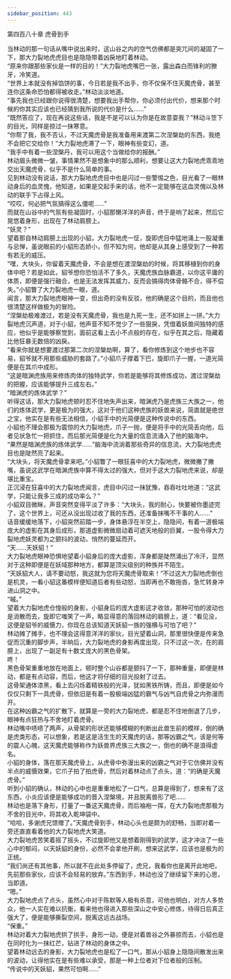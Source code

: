 ```yaml
---
sidebar_position: 443
---
```

 第四百八十章 虎骨到手


当林动的那一句话从嘴中说出来时，这山谷之内的空气仿佛都是突兀间的凝固了一下，那大力裂地虎虎目也是隐隐带着凶戾地盯着林动。  
“原来你跟那些家伙是一样的目的！”大力裂地虎嘴巴一张，露出森白而锋利的獠牙，冷笑道。  
“世界上本就没有掉馅饼的事，今日若是我不出手，你不仅保不住天魔虎骨，甚至连你这条命恐怕都得被收走。”林动淡淡地道。  
“事先我也已经跟你说得很清楚，想要我出手帮你，你必须付出代价，想来那个时候的你其实应该也已经猜到我所说的代价是什么……”  
“既然答应了，现在再说这些话，我是不是可以认为你是在故意耍我？”林动斗笠下的目光，同样是掠过一抹寒意。  
“你帮了我，我不否认，不过天魔虎骨是我准备用来渡第二次涅槃劫的东西，我绝不会把它交给你！”大力裂地虎滞了一下，眼神有些变幻，道。  
“我手中有着一些涅槃丹，我可以用这个当做给你的报酬。”  
林动眉头微微一皱，事情果然不是想象中的那么顺利，想要让这大力裂地虎乖乖地交出天魔虎骨，似乎不是什么简单的事。  
见到林动没有说话，那大力裂地虎虎目中也是闪过一些警惕之色，目光看了一眼林动身后的血灵傀，他知道，如果是交起手来的话，他不一定能够在这血灵傀以及林动的联手下占得上风。  
“哎哎，何必把气氛搞得这么僵呢……”  
而就在山谷中的气氛有些凝固时，小貂那懒洋洋的声音，终于是响了起来，然后它晃悠着身形，出现在了林动肩膀上。  
“妖灵？”  
望着那自林动肩膀上出现的小貂，大力裂地虎一怔，旋即虎目中猛地涌上一股凝重与忌惮，虽说眼前的小貂形态娇小，但不知为何，他却是从其身上感受到了一种若有若无的威压。  
“嘿，大块头，你留着天魔虎骨，不会是想在渡涅槃劫的时候，将其移植到你的身体中吧？若是如此，貂爷想你恐怕活不了多久，天魔虎族血脉霸道，以你这平庸的体质，即便是强行融合，也是无法发挥其威力，反而会搞得肉体骨骼不合，得不偿失。”小貂瞥了大力裂地虎一眼，道。  
闻言，那大力裂地虎眼神一变，但出奇的没有反驳，他的确是这个目的，而且他也很清楚这样做极为的冒险。  
“涅槃劫极难渡过，若是没有天魔虎骨，我也是九死一生，还不如拼上一拼。”大力裂地虎沉声道，对于小貂，他声音不知不觉少了一些狠戾，凭借着妖兽间独特的感应，他似乎是能够察觉到，面前这看上去小不点般的存在，似乎在其之后，隐藏着比他狂暴无数倍的凶戾。  
“看来你就是想要渡过那第二次的涅槃劫啊，算了，看你修炼到这个地步也不容易，貂爷就不用那些威胁的套路了。”小貂爪子撑着下巴，旋即爪子一握，一道光简便是在其爪中成形。  
“这是暗渊虎族用来修炼肉体的独特武学，你若是能够将其修炼成功，渡过涅槃劫的把握，应该能够提升三成左右。”  
“暗渊虎的炼体武学？”  
听得这话，那大力裂地虎顿时忍不住地失声出来，暗渊虎乃是虎族三大族之一，他们的炼体武学，更是极为的强大，这对于他们这种虎族的妖兽来说，简直就是绝世之宝，他实在是有些无法相信，小貂手中的光简便是这种传说中的东西。  
小貂也不理会那极为震惊的大力裂地虎，爪子一抛，便是将手中的光简丢向他，后者见状急忙一把抓住，而后那光简便是化为大量的信息流涌入了他的脑海中。  
“果然是暗渊虎族的炼体武学……”脑海中流淌着那些奇异的信息流，大力裂地虎虎目也是陡然亮了起来。  
“大块头，将天魔虎骨拿来吧。”小貂瞥了一眼狂喜中的大力裂地虎，微微撇了撇嘴，虽说这武学在暗渊虎族中算不得太过的强大，但对于这大力裂地虎来说，却是堪比重宝。  
正沉浸在狂喜中的大力裂地虎闻言，虎目中闪过一抹犹豫，吞吞吐吐地道：“这武学，只能让我多三成的成功率么？”  
小貂双目微眯，声音突然变得平淡了许多：“大块头，我的耐心，快要被你墨迹完了，这个世界上，可还从没出现过收了我的东西，还准备抹嘴不干事的人……”  
话音缓缓地落下，小貂突然前踏一步，身体悬浮在半空上，隐隐间，有着一道极端庞大的虚影在其身后成形，那道虚影微微扇动着可遮天地般的巨翼，一股令得大力裂地虎妖灵都为之颤抖的波动，悄然的蔓延而开。  
“天……天妖貂！”  
大力裂地虎眼神恐惧地望着小貂身后的庞大虚影，浑身都是陡然涌出了冷汗，显然对于这种即便是在妖域那种地方，都算是顶尖级别的种族并不陌生。  
“天妖貂大人，请不要动怒，我这就为您将天魔虎骨取来！”不过这大力裂地虎倒也是机灵，一看小貂这番模样便知道后者有些动怒，当即再也不敢拖沓，急忙转身冲进山洞之中。  
“嘁。”  
望着大力裂地虎仓惶般的身影，小貂身后的庞大虚影这才收敛，那种可怕的波动也是消散而去，旋即它嗤笑了一声，略显得意的落回林动的肩膀上，道：“看见没，这便是貂爷的威慑力，你现在总该知道天妖貂一族的强横与可怕了吧？”  
林动摊了摊手，也不理会这得意洋洋的家伙，目光望着山洞，那里很快便是传来急促而沉重的脚步声，半晌后，大力裂地虎的身影再度出现，只不过这一次，在的肩膀上，出现了一副足有十数丈庞大的黑色骨架。  
咚！  
黑色骨架重重地放在地面上，顿时整个山谷都是颤抖了一下，那种重量，即便是林动，都是有点动容，而后，他这才将仔细的目光投射了过去。  
这骨架通体漆黑，看上去闪烁着精铁般的光泽，犹如黑铁所铸，而且，即便是如今仅仅只剩下一具虎骨，但依旧是有着一股极端凶猛的霸气与凶气自虎骨之内弥漫而开。  
在这种凶霸之气的扩散下，就算是一旁的大力裂地虎，都是忍不住地倒退了几步，眼神有点狂热与不舍地盯着虎骨。  
林动嘴中啧啧了两声，从骨架的形状还能够模糊的判断出此兽生前的模样，倒的确是虎类形态，可以想象，若是这是活生生的天魔虎的话，那等凶霸之气，该是何等的震人心魄，这天魔虎能够称作为妖兽界虎族三大族之一，倒也的确不是浪得虚名。  
小貂的身体，落在那天魔虎骨上，从虎骨中弥漫出来的凶霸之气对于它仿佛并没有半点的威慑效果，它爪子拍了拍虎骨，然后对着林动点了点头，道：“的确是天魔虎骨。”  
听到小貂的确认，林动的心中也是重重地松了一口气，总算是得到了，想来有了这东西，小炎应该便是能够成功的晋入涅槃境，并且脱离兽形了吧……  
林动也是落下身形，打量了一番这天魔虎骨，而后袖袍一挥，在大力裂地虎那极为不舍的目光中，将其收入乾坤袋中。  
“哈哈，多谢虎兄馈赠了。”天魔虎骨到手，林动心头也是颇为的舒畅，当即对着一旁还直直看着他的大力裂地虎大笑道。  
大力裂地虎苦笑着摇了摇头，不过旋即他又是想着刚得到的武学，这才冲淡了一些心中的郁闷，以天妖貂的身份，必然不会拿他开刷，想来这武学，应该也是极为的正统。  
“我们尚还有其他事，所以就不在此处多停留了，虎兄，我看你也是离开此地吧，先前那些家伙，应该不会轻易的放弃。”东西到手，林动也没了继续留下来的心思，当即道。  
“嗯。”  
大力裂地虎点了点头，虽然心中对于陈默等人极有杀意，可他也明白，对方人多势众，他一人实在难以抗衡，看来他也得进入那些深山之中安心修炼，待得日后真正强大了，便是能够撕裂空间，脱离这远古战场。  
“保重。”  
林动对着大力裂地虎拱了拱手，身形一动，便是对着兽谷之外暴掠而去，小貂也是在同时化为一抹红芒，钻进了林动的身体之中。  
望着林动远去的身影，大力裂地虎也是松了一口气，那从小貂身上隐隐间散发出来的波动，让得他实在是有些难以承受，那是一种上位者对下位者般的压制。  
“传说中的天妖貂，果然可怕啊……”  
  
  
